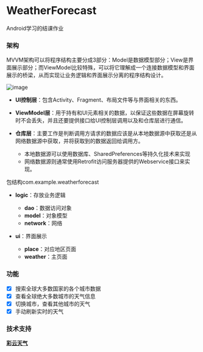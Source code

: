 # WeatherForecast
Android学习的结课作业

### 架构

MVVM架构可以将程序结构主要分成3部分：Model是数据模型部分；View是界面展示部分；而ViewModel比较特殊，可以将它理解成一个连接数据模型和界面展示的桥梁，从而实现让业务逻辑和界面展示分离的程序结构设计。

![image](https://user-images.githubusercontent.com/80996151/169438614-b9ca0dae-6f6e-4fdd-8cf7-0864cebb30e0.png)

- **UI控制层**：包含Activity、Fragment、布局文件等与界面相关的东西。

- **ViewModel层**：用于持有和UI元素相关的数据，以保证这些数据在屏幕旋转时不会丢失，并且还要提供接口给UI控制层调用以及和仓库层进行通信。

- **仓库层**：主要工作是判断调用方请求的数据应该是从本地数据源中获取还是从网络数据源中获取，并将获取到的数据返回给调用方。
  - 本地数据源可以使用数据库、SharedPreferences等持久化技术来实现
  - 网络数据源则通常使用Retrofit访问服务器提供的Webservice接口来实现。

包结构com.example.weatherforecast

- **logic**：存放业务逻辑
  - **dao**：数据访问对象
  - **model**：对象模型
  - **network**：网络

- **ui**：界面展示
  - **place**：对应地区页面
  - **weather**：主页面

### 功能

- [x] 搜索全球大多数国家的各个城市数据
- [x] 查看全球绝大多数城市的天气信息
- [x] 切换城市，查看其他城市的天气
- [x] 手动刷新实时的天气

### 技术支持

**[彩云天气](https://dashboard.caiyunapp.com/)**
